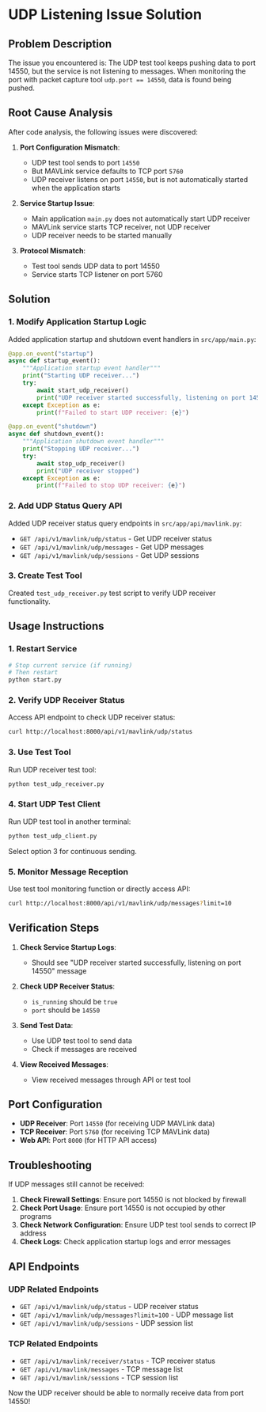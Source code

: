 # UDP Listening Issue Solution

## Problem Description

The issue you encountered is: The UDP test tool keeps pushing data to port 14550, but the service is not listening to messages. When monitoring the port with packet capture tool `udp.port == 14550`, data is found being pushed.

## Root Cause Analysis

After code analysis, the following issues were discovered:

1. **Port Configuration Mismatch**:
   - UDP test tool sends to port `14550`
   - But MAVLink service defaults to TCP port `5760`
   - UDP receiver listens on port `14550`, but is not automatically started when the application starts

2. **Service Startup Issue**:
   - Main application `main.py` does not automatically start UDP receiver
   - MAVLink service starts TCP receiver, not UDP receiver
   - UDP receiver needs to be started manually

3. **Protocol Mismatch**:
   - Test tool sends UDP data to port 14550
   - Service starts TCP listener on port 5760

## Solution

### 1. Modify Application Startup Logic

Added application startup and shutdown event handlers in `src/app/main.py`:

```python
@app.on_event("startup")
async def startup_event():
    """Application startup event handler"""
    print("Starting UDP receiver...")
    try:
        await start_udp_receiver()
        print("UDP receiver started successfully, listening on port 14550")
    except Exception as e:
        print(f"Failed to start UDP receiver: {e}")

@app.on_event("shutdown")
async def shutdown_event():
    """Application shutdown event handler"""
    print("Stopping UDP receiver...")
    try:
        await stop_udp_receiver()
        print("UDP receiver stopped")
    except Exception as e:
        print(f"Failed to stop UDP receiver: {e}")
```

### 2. Add UDP Status Query API

Added UDP receiver status query endpoints in `src/app/api/mavlink.py`:

- `GET /api/v1/mavlink/udp/status` - Get UDP receiver status
- `GET /api/v1/mavlink/udp/messages` - Get UDP messages
- `GET /api/v1/mavlink/udp/sessions` - Get UDP sessions

### 3. Create Test Tool

Created `test_udp_receiver.py` test script to verify UDP receiver functionality.

## Usage Instructions

### 1. Restart Service

```bash
# Stop current service (if running)
# Then restart
python start.py
```

### 2. Verify UDP Receiver Status

Access API endpoint to check UDP receiver status:
```bash
curl http://localhost:8000/api/v1/mavlink/udp/status
```

### 3. Use Test Tool

Run UDP receiver test tool:
```bash
python test_udp_receiver.py
```

### 4. Start UDP Test Client

Run UDP test tool in another terminal:
```bash
python test_udp_client.py
```

Select option 3 for continuous sending.

### 5. Monitor Message Reception

Use test tool monitoring function or directly access API:
```bash
curl http://localhost:8000/api/v1/mavlink/udp/messages?limit=10
```

## Verification Steps

1. **Check Service Startup Logs**:
   - Should see "UDP receiver started successfully, listening on port 14550" message

2. **Check UDP Receiver Status**:
   - `is_running` should be `true`
   - `port` should be `14550`

3. **Send Test Data**:
   - Use UDP test tool to send data
   - Check if messages are received

4. **View Received Messages**:
   - View received messages through API or test tool

## Port Configuration

- **UDP Receiver**: Port `14550` (for receiving UDP MAVLink data)
- **TCP Receiver**: Port `5760` (for receiving TCP MAVLink data)
- **Web API**: Port `8000` (for HTTP API access)

## Troubleshooting

If UDP messages still cannot be received:

1. **Check Firewall Settings**: Ensure port 14550 is not blocked by firewall
2. **Check Port Usage**: Ensure port 14550 is not occupied by other programs
3. **Check Network Configuration**: Ensure UDP test tool sends to correct IP address
4. **Check Logs**: Check application startup logs and error messages

## API Endpoints

### UDP Related Endpoints

- `GET /api/v1/mavlink/udp/status` - UDP receiver status
- `GET /api/v1/mavlink/udp/messages?limit=100` - UDP message list
- `GET /api/v1/mavlink/udp/sessions` - UDP session list

### TCP Related Endpoints

- `GET /api/v1/mavlink/receiver/status` - TCP receiver status
- `GET /api/v1/mavlink/messages` - TCP message list
- `GET /api/v1/mavlink/sessions` - TCP session list

Now the UDP receiver should be able to normally receive data from port 14550!

